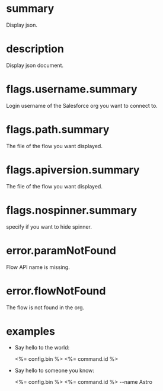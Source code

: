 # summary
Display json.

# description
Display json document.

# flags.username.summary
Login username of the Salesforce org you want to connect to.

# flags.path.summary
The file of the flow you want displayed.

# flags.apiversion.summary
The file of the flow you want displayed.

# flags.nospinner.summary
specify if you want to hide spinner.

# error.paramNotFound
Flow API name is missing.

# error.flowNotFound
The flow is not found in the org.

# examples
- Say hello to the world:

  <%= config.bin %> <%= command.id %>

- Say hello to someone you know:

  <%= config.bin %> <%= command.id %> --name Astro
